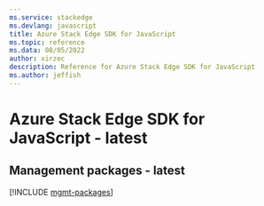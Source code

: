 ```yaml
---
ms.service: stackedge
ms.devlang: javascript
title: Azure Stack Edge SDK for JavaScript
ms.topic: reference
ms.data: 08/05/2022
author: xirzec
description: Reference for Azure Stack Edge SDK for JavaScript
ms.author: jeffish
---
```

# Azure Stack Edge SDK for JavaScript - latest

## Management packages - latest
[!INCLUDE [mgmt-packages](stack-edge-mgmt-index.md)]